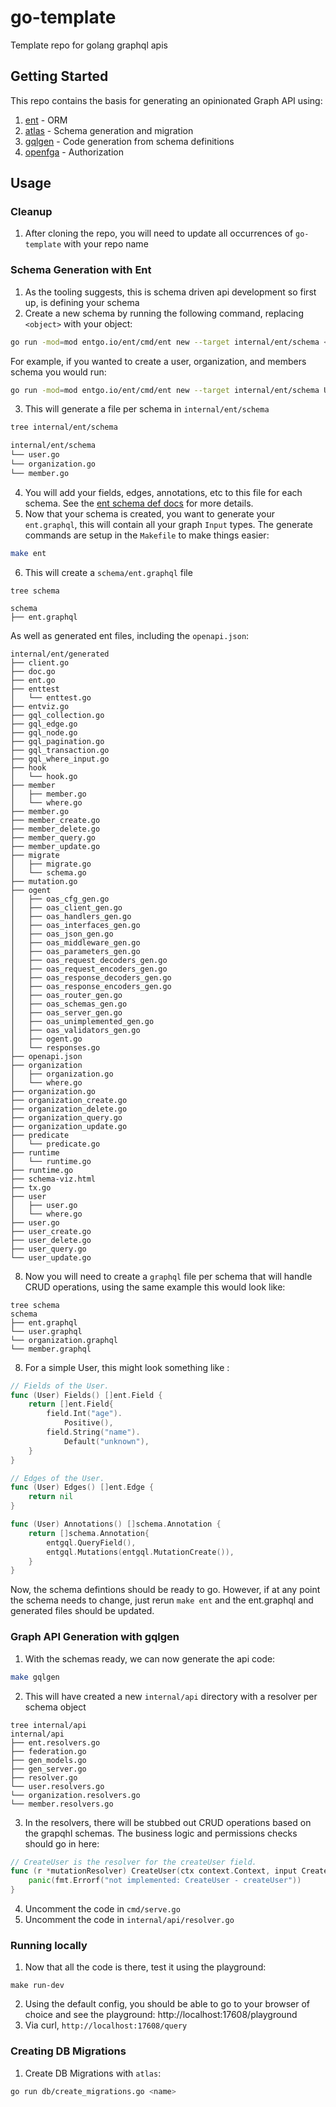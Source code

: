 # go-template
Template repo for golang graphql apis

## Getting Started

This repo contains the basis for generating an opinionated Graph API using:

1. [ent](https://entgo.io/) - ORM
1. [atlas](https://atlasgo.io/) - Schema generation and migration
1. [gqlgen](https://gqlgen.com/) - Code generation from schema definitions
1. [openfga](https://openfga.dev/) - Authorization 

## Usage

### Cleanup 
1. After cloning the repo, you will need to update all occurrences of `go-template` with your repo name

### Schema Generation with Ent
1. As the tooling suggests, this is schema driven api development so first up, is defining your schema
2. Create a new schema by running the following command, replacing `<object>` with your object:
```bash
go run -mod=mod entgo.io/ent/cmd/ent new --target internal/ent/schema <object> 
```
For example, if you wanted to create a user, organization, and members schema you would run:
```bash
go run -mod=mod entgo.io/ent/cmd/ent new --target internal/ent/schema User Organization Member 
```
3. This will generate a file per schema in `internal/ent/schema`
```bash
tree internal/ent/schema 

internal/ent/schema
└── user.go
└── organization.go
└── member.go
```
4. You will add your fields, edges, annotations, etc to this file for each schema. See the [ent schema def docs](https://entgo.io/docs/schema-def) for more details. 
5. Now that your schema is created, you want to generate your `ent.graphql`, this will contain all your graph `Input` types. The generate commands are setup in the `Makefile` to make things easier:
```bash
make ent
```
6. This will create a `schema/ent.graphql` file
```
tree schema 

schema
├── ent.graphql
```
As well as generated ent files, including the `openapi.json`: 
```
internal/ent/generated
├── client.go
├── doc.go
├── ent.go
├── enttest
│   └── enttest.go
├── entviz.go
├── gql_collection.go
├── gql_edge.go
├── gql_node.go
├── gql_pagination.go
├── gql_transaction.go
├── gql_where_input.go
├── hook
│   └── hook.go
├── member
│   ├── member.go
│   └── where.go
├── member.go
├── member_create.go
├── member_delete.go
├── member_query.go
├── member_update.go
├── migrate
│   ├── migrate.go
│   └── schema.go
├── mutation.go
├── ogent
│   ├── oas_cfg_gen.go
│   ├── oas_client_gen.go
│   ├── oas_handlers_gen.go
│   ├── oas_interfaces_gen.go
│   ├── oas_json_gen.go
│   ├── oas_middleware_gen.go
│   ├── oas_parameters_gen.go
│   ├── oas_request_decoders_gen.go
│   ├── oas_request_encoders_gen.go
│   ├── oas_response_decoders_gen.go
│   ├── oas_response_encoders_gen.go
│   ├── oas_router_gen.go
│   ├── oas_schemas_gen.go
│   ├── oas_server_gen.go
│   ├── oas_unimplemented_gen.go
│   ├── oas_validators_gen.go
│   ├── ogent.go
│   └── responses.go
├── openapi.json
├── organization
│   ├── organization.go
│   └── where.go
├── organization.go
├── organization_create.go
├── organization_delete.go
├── organization_query.go
├── organization_update.go
├── predicate
│   └── predicate.go
├── runtime
│   └── runtime.go
├── runtime.go
├── schema-viz.html
├── tx.go
├── user
│   ├── user.go
│   └── where.go
├── user.go
├── user_create.go
├── user_delete.go
├── user_query.go
└── user_update.go
```
8. Now you will need to create a `graphql` file per schema that will handle CRUD operations, using the same example this would look like: 
```
tree schema 
schema
├── ent.graphql
└── user.graphql
└── organization.graphql
└── member.graphql
```
8. For a simple User, this might look something like :
```go
// Fields of the User.
func (User) Fields() []ent.Field {
    return []ent.Field{
        field.Int("age").
            Positive(),
        field.String("name").
            Default("unknown"),
    }
}

// Edges of the User.
func (User) Edges() []ent.Edge {
	return nil
}

func (User) Annotations() []schema.Annotation {
	return []schema.Annotation{
		entgql.QueryField(),
		entgql.Mutations(entgql.MutationCreate()),
	}
}
```

Now, the schema defintions should be ready to go. However, if at any point the schema needs to change, just rerun `make ent` and the ent.graphql and generated files should be updated. 

### Graph API Generation with gqlgen 

1. With the schemas ready, we can now generate the api code: 
```bash
make gqlgen
```
2. This will have created a new `internal/api` directory with a resolver per schema object
```
tree internal/api
internal/api
├── ent.resolvers.go
├── federation.go
├── gen_models.go
├── gen_server.go
├── resolver.go
└── user.resolvers.go
└── organization.resolvers.go
└── member.resolvers.go
```
3. In the resolvers, there will be stubbed out CRUD operations based on the grapqhl schemas. The business logic and permissions checks should go in here:
```go
// CreateUser is the resolver for the createUser field.
func (r *mutationResolver) CreateUser(ctx context.Context, input CreateUserInput) (*User, error) {
	panic(fmt.Errorf("not implemented: CreateUser - createUser"))
}
```
4. Uncomment the code in `cmd/serve.go` 
5. Uncomment the code in `internal/api/resolver.go`

### Running locally

1. Now that all the code is there, test it using the playground:
```
make run-dev
```
2. Using the default config, you should be able to go to your browser of choice and see the playground: http://localhost:17608/playground
3. Via curl, `http://localhost:17608/query`


### Creating DB Migrations

1. Create DB Migrations with `atlas`:
```bash
go run db/create_migrations.go <name>
```
